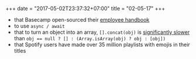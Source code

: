 +++
date = "2017-05-02T23:37:32+07:00"
title = "02-05-17"
+++

* that Basecamp open-sourced their [employee handbook](https://github.com/basecamp/handbook/blob/master/README.md)
* to use `async / await`
* that to turn an object into an array, `[].concat(obj)` is [significantly slower](https://jsperf.com/array-coerce) than `obj == null ? [] : (Array.isArray(obj) ? obj : [obj])`
* that Spotify users have made over 35 million playlists with emojis in their titles
